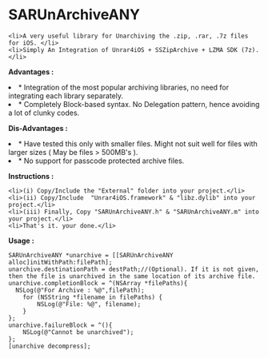 SARUnArchiveANY
===============

	<li>A very useful library for Unarchiving the .zip, .rar, .7z files for iOS. </li>
	<li>Simply An Integration of Unrar4iOS + SSZipArchive + LZMA SDK (7z).</li>

<b>Advantages :</b>
	<li>* Integration of the most popular archiving libraries, no need for integrating each library separately.</li>
	<li>* Completely Block-based syntax. No Delegation pattern, hence avoiding a lot of clunky codes.</li>

<b>Dis-Advantages :</b>
	<li>* Have tested this only with smaller files. Might not suit well for files with larger sizes ( May be files > 500MB's ).</li>
	<li>* No support for passcode protected archive files.</li>


<b>Instructions :</b>

	<li>(i) Copy/Include the "External" folder into your project.</li>
	<li>(ii) Copy/Include  "Unrar4iOS.framework" & "libz.dylib" into your project.</li>
	<li>(iii) Finally, Copy "SARUnArchiveANY.h" & "SARUnArchiveANY.m" into your project.</li>
	<li>That's it. your done.</li>


<b>Usage :</b>

    SARUnArchiveANY *unarchive = [[SARUnArchiveANY alloc]initWithPath:filePath];
    unarchive.destinationPath = destPath;//(Optional). If it is not given, then the file is unarchived in the same location of its archive file.
    unarchive.completionBlock = ^(NSArray *filePaths){
      NSLog(@"For Archive : %@",filePath);
		for (NSString *filename in filePaths) {
			NSLog(@"File: %@", filename);
		}
    };
    unarchive.failureBlock = ^(){
        NSLog(@"Cannot be unarchived");
    };
    [unarchive decompress];
